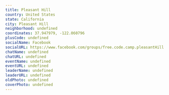 ```yaml
---
title: Pleasant Hill
country: United States
state: California
city: Pleasant Hill
neighborhood: undefined
coordinates: 37.947979, -122.060796
plusCode: undefined
socialName: Facebook
socialURL: https://www.facebook.com/groups/free.code.camp.pleasantHill
chatName: undefined
chatURL: undefined
eventName: undefined
eventURL: undefined
leaderName: undefined
leaderURL: undefined
oldPhoto: undefined
coverPhoto: undefined
---
```

